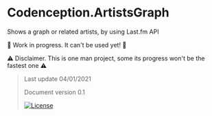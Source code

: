 # Codenception.ArtistsGraph
Shows a graph or related artists, by using Last.fm API

🚧 Work in progress. It can't be used yet! 🚧

⚠️ Disclaimer. This is one man project, some its progress won't be the fastest one ⚠️


> Last update 04/01/2021
> 
> Document version 0.1
>
> [![License](https://img.shields.io/badge/License-Apache%202.0-blue.svg)](https://opensource.org/licenses/Apache-2.0)
